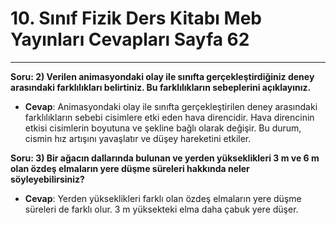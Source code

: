 # 10. Sınıf Fizik Ders Kitabı Meb Yayınları Cevapları Sayfa 62

---

**Soru: 2) Verilen animasyondaki olay ile sınıfta gerçekleştirdiğiniz deney arasındaki farklılıkları belirtiniz. Bu farklılıkların sebeplerini açıklayınız.**

-   **Cevap**: Animasyondaki olay ile sınıfta gerçekleştirilen deney arasındaki farklılıkların sebebi cisimlere etki eden hava direncidir. Hava direncinin etkisi cisimlerin boyutuna ve şekline bağlı olarak değişir. Bu durum, cismin hız artışını yavaşlatır ve düşey hareketini etkiler.

**Soru: 3) Bir ağacın dallarında bulunan ve yerden yükseklikleri 3 m ve 6 m olan özdeş elmaların yere düşme süreleri hakkında neler söyleyebilirsiniz?**

-   **Cevap**: Yerden yükseklikleri farklı olan özdeş elmaların yere düşme süreleri de farklı olur. 3 m yüksekteki elma daha çabuk yere düşer.